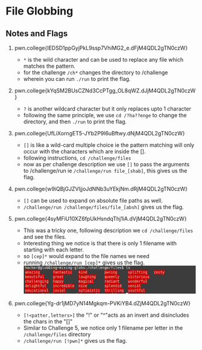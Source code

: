 # File Globbing 
## Notes and Flags

1) pwn.college{IEDSD1ppGyjPkL9ssp7VhiMG2_e.dFjM4QDL2gTN0czW}
    - `*` is the wild character and can be used to replace any file which matches the pattern.
    - for the challenge `/ch*` changes the directory to /challenge
    - wherein you can run `./run` to print the flag.

2) pwn.college{kYqSM2BUsCZNd3CcPTgg_OL8qWZ.dJjM4QDL2gTN0czW}
    - `?` is another wildcard character but it only replaces upto 1 character 
    - following the same principle, we use `cd /?ha??enge` to change the directory, and then `./run` to print the flag.

3) pwn.college{UfLiXorngET5-JYb2P9l6uBftwy.dNjM4QDL2gTN0czW}
    - `[]` is like a wild-card multiple choice ie the pattern matching will only occur with the characters which are inside the [].
    - following instructions, `cd /challenge/files` 
    - now as per challenge description we use `[]` to pass the arguments to /challenge/run ie `/challenge/run file_[shab]`, this gives us the flag. 

4) pwn.college{w9iQBjGJZVIjjoJdNNb3uYEkjNm.dRjM4QDL2gTN0czW}
    - `[]` can be used to expand on absolute file paths as well. 
    -   `/challenge/run /challenge/files/file_[absh]` gives us the flag. 

5) pwn.college{4syMFiU10XZ6fpUkHsndqThj1iA.dVjM4QDL2gTN0czW}

    - This was a tricky one, following description we `cd /challenge/files` and see the files.
    - Interesting thing we notice is that there is only 1 filename with starting with each letter. 
    - so `[cep]*` would expand to the file names we need 
    - running  `/challenge/run [cep]*` gives us the flag. 
![images of the globbing files](images/globbing_file_names_5.png)

6) pwn.college{Yg-dr1jMD7yN14Mgkqm-PVKiYB4.dZjM4QDL2gTN0czW}
    - `[!<patter,letters>]` the "!" or "^"acts as an invert and disincludes the chars in the "[]"
    - Similar to Challenge 5, we notice only 1 filename per letter in the `/challenge/files` directory
    - `/challenge/run [!pwn]*` gives us the flag. 






